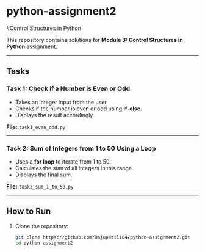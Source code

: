 # python-assignment2
#Control Structures in Python

This repository contains solutions for **Module 3: Control Structures in Python** assignment.

---

## Tasks

### Task 1: Check if a Number is Even or Odd
- Takes an integer input from the user.
- Checks if the number is even or odd using **if-else**.
- Displays the result accordingly.

**File:** `task1_even_odd.py`

---

### Task 2: Sum of Integers from 1 to 50 Using a Loop
- Uses a **for loop** to iterate from 1 to 50.
- Calculates the sum of all integers in this range.
- Displays the final sum.

**File:** `task2_sum_1_to_50.py`

---

## How to Run

1. Clone the repository:
   ```bash
   git clone https://github.com/Rajupatil164/python-assignment2.git
   cd python-assignment2
